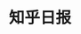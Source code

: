 ---
description: 知乎的每日更新。知乎一直走曲高和寡的路线，等他们有大批使用者了，离共产主义理想世界也不远了。你看看周围人都在使用什么应用就知道了，视频、小说、攀比、皮条。。。
layout: post
results:
- primaryGenreName: News
  version: '1.2.2'
  artworkUrl100: http://a1418.phobos.apple.com/us/r1000/060/Purple/v4/fc/5f/b4/fc5fb47c-9948-f15e-93f8-8d7886fccb02/mzl.iytuxepq.png
  trackViewUrl: https://itunes.apple.com/cn/app/zhi-hu-ri-bao/id639087967?mt=8&uo=4
  artworkUrl60: http://a889.phobos.apple.com/us/r1000/111/Purple2/v4/76/ca/d1/76cad1e8-7921-6290-cb27-af169853c406/Homescreen_icon.png
  userRatingCountForCurrentVersion: 18
  sellerName: Zhi Hu
  supportedDevices:
  - iPadThirdGen
  - iPadMini4G
  - iPadWifi
  - iPodTouchThirdGen
  - iPhone-3GS
  - iPad23G
  - iPhone5
  - iPadFourthGen4G
  - iPadThirdGen4G
  - iPadMini
  - iPhone4
  - iPad2Wifi
  - iPodTouchFifthGen
  - iPodTouchourthGen
  - iPhone4S
  - iPadFourthGen
  - iPad3G
  genres:
  - 新闻
  trackName: 知乎日报
  description: '【知乎日报——比新闻更多】：新闻事件的解读不再经过记者和编辑，亲历者、内行专家直接发声。法律人说朱令案、水处理工程师谈农夫山泉、法医分析周克华案、建筑设计师解读地震灾后重建……内行在身边，一直追求离现场更近一点。


    • 体积仅 5.7M：知道你只是为了看新闻，简约方便就是节约生命！


    - 微信公众号 AppSolution 诚意推荐：「一个简单但孕育着强大能量的 App。」


    • 不求快：第一时间抢头条？抢不过门户啊哭。观点需要总结，挖掘需要时间，不求最快，但求冷静专业，对得起你一小段的等待。


    • 泼一盆冷水：荷尔蒙推动思维的时代结束了。致力于重新思考主流的观点，不屈从、不暴怒，提供更独特更深入的思考角度。我们不做煽风点火的那一个，我们复盘起火过程。


    • 毁了你的三观：南沙岛屿大部分都被外国控制，出生率下降并不是因为计划生育，白宫根本不会搭理国外的请愿…… 很多约定俗成的事情，根本没有那么对。


    • 满足你的好奇心：来看点有趣的。古代妇女如何避孕？李白喝的是什么酒？加菲猫最爱吃的东西是什么？钢铁侠的原型是谁？你的好奇心远比你想象的更大。


    • 不出户，知天下：美国小学生用不用背诵课文？意大利黑手党一年能赚多少钱？怎么玩转日本红灯区？扎根世界各地的朋友们总能带给你最真实的当地情况。这不是采访，这是他们真实的生活。


    • 瞎扯也好玩：中国职业杀手的总部在北京地铁站，北京遇上西雅图是一场惊天的阴谋，胡同大妈都是云计算。各种一针见血的吐槽，一本正经的胡编乱造，分分钟让你笑出翔。


    • 量不大，别紧张：每天十几二十条，上下班、睡觉前、轻松看完。不是例行浏览，是重新找回阅读的快感。


    • 每周榜单：周日发布当周知乎站内热门答案 TOP 10，看看你最喜欢的答案上榜了没？


    • 由中国最优质的知识社区 知乎 强力驱动——知乎，发现更大的世界。'
  price: 0
  trackId: 639087967
  releaseDate: '2013-05-23T02:30:05Z'
  screenshotUrls:
  - http://a1.mzstatic.com/us/r1000/063/Purple2/v4/a8/b2/ed/a8b2eded-317b-6b9f-5350-0da0da9c876d/mzl.xqcdnbds.1136x1136-75.jpg
  - http://a4.mzstatic.com/us/r1000/071/Purple/v4/ce/61/b2/ce61b260-0c64-7554-3ee2-3f0da34b10e3/mzl.iptymhhf.1136x1136-75.jpg
  - http://a1.mzstatic.com/us/r1000/060/Purple/v4/fa/81/ef/fa81efb6-5c0d-e3c4-e9f1-344dfdf98a2b/mzl.utrrrwym.1136x1136-75.jpg
  - http://a1.mzstatic.com/us/r1000/119/Purple/v4/d0/8c/e4/d08ce4b5-69be-1374-fa59-c3f0847c4311/mzl.ndqocnvv.1136x1136-75.jpg
  - http://a1.mzstatic.com/us/r1000/078/Purple/v4/ef/55/13/ef551313-bde2-3a00-9838-73e9d61eed39/mzl.qdqnjhyi.1136x1136-75.jpg
  artistViewUrl: https://itunes.apple.com/cn/artist/zhihu-inc/id432274383?uo=4
  primaryGenreId: 6009
  userRatingCount: 167
  averageUserRatingForCurrentVersion: 4
  kind: software
  fileSizeBytes: '5687836'
  bundleId: com.zhihu.daily
  releaseNotes: '改进：

    - 修复更新新一天热闻时昨日热门偶尔不刷新的问题

    - 修复一个刷新时可能出现闪退的问题

    - 优化内存使用'
  sellerUrl: http://www.zhihu.com
  artistName: Zhihu Inc
  trackCensoredName: 知乎日报
  isGameCenterEnabled: false
  contentAdvisoryRating: 17+
  languageCodesISO2A:
  - EN
  trackContentRating: 17+
  features: &a []
  averageUserRating: 4.5
  wrapperType: software
  artworkUrl512: http://a1418.phobos.apple.com/us/r1000/060/Purple/v4/fc/5f/b4/fc5fb47c-9948-f15e-93f8-8d7886fccb02/mzl.iytuxepq.png
  formattedPrice: 免费
  artistId: 432274383
  genreIds:
  - '6009'
  currency: CNY
  ipadScreenshotUrls: *a
category: 新闻
tags: tag1
resultCount: 1
title: 知乎日报

---